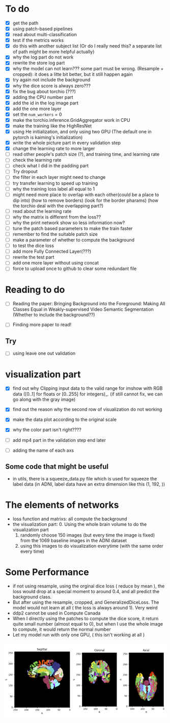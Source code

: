 # To do
- [X] get the path
- [X] using patch-based pipelines
- [X] read about multi-classification
- [X] test if the metrics works
- [X] do this with another subject list (Or do I really need this? a separate list of path might be more helpful actually)
- [X] why the log part do not work
- [X] rewrite the store log part
- [X] why the model can not learn??? some part must be wrong. (Resample + cropped): it does a litte bit better, but it still happen again
- [X] try again not include the background
- [X] why the dice score is always zero???
- [X] fix the bug about torchio (???)
- [X] adding the CPU number part
- [X] add the id in the log image part
- [X] add the one more layer
- [X] set the `num_workers` = 0
- [X] make the torchio.inference.GridAggregator work in CPU
- [X] make the training like the HighResNet
- [X] using He initialization, and only using two GPU (The default one in pytorch is kaiming's initialization)
- [X] write the whole picture part in every validation step
- [X] change the learning rate to more larger
- [ ] read other people's patch size (?), and training time, and learning rate
- [ ] check the learning rate 
- [ ] check what I did in the padding part
- [ ] Try dropout
- [ ] the filter in each layer might need to change
- [ ] try transfer learning to speed up training
- [ ] why the training loss label all equal to 1
- [ ] might need more place to overlap with each other(could be a place to dip into) (how to remove borders) (look for the border pharams) (how the torchio deal with the overlapping part?)
- [ ] read about the learning rate
- [ ] why the matrix is different from the loss??
- [ ] why the print network show so less information now?
- [ ] tune the patch based parameters to make the train faster
- [ ] remember to find the suitable patch size
- [ ] make a parameter of whether to compute the background
- [ ] to test the dice loss
- [ ] add more Fully Connected Layer(???)
- [ ] rewrite the test part
- [ ] add one more layer without using concat
- [ ] force to upload once to github to clear some redundant file

# Reading to do 
- [ ] Reading the paper: Bringing Background into the Foreground:
Making All Classes Equal in Weakly-supervised Video Semantic Segmentation (Whether to include the background??)
- [ ] Finding more paper to read!


## Try
- [ ] using leave one out validation


# visualization part
- [X] find out why Clipping input data to the valid range for imshow with RGB data ([0..1] for floats or [0..255] for integers)_. (if still cannot fix, we can go along with the gray image)
- [X] find out the reason why the second row of visualization do not working
- [X] make the data plot according to the original scale
- [X] why the color part isn't right????
- [ ] add mp4 part in the validation step end later
- [ ] adding the name of each axs


## Some code that might be useful
- in utils, there is a squeeze_data.py file which is used for squeeze
the label data (in ADNI, label data have an extra dimension like this (1, 192, ))

# The elements of networks
- loss function and matrixs: all compute the background 
- the visualization part:
    0. Using the whole brain volume to do the visualization part
    1. randomly choose 150 images (but every time the image is fixed) from the 1069 baseline images in the ADNI dataset
    2. using this images to do visualization everytime (with the same order every time)

# Some Performance
- if not using resample, using the orginal dice loss ( reduce by mean ), the loss would drop at a special moment to around 0.4, and all predict the background class. 
- But after using the resample, cropped, and GeneralizedDiceLoss. The model would not learn at all ( the loss is always around 1). Very weird
- ddp2 cannot be used in Compute Canada
- When I directly using the patches to compute the dice score, it return quite small number (almost equal to 0), but when I use the whole image to compute, it would return the normal number
- Let my model run with only one GPU, ( this isn't working at all )


![](./img/brain_parcellation.png)